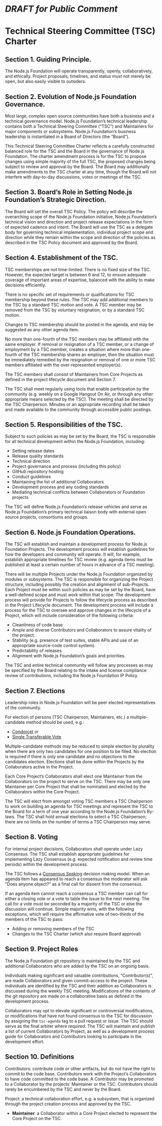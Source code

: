 # ***DRAFT for Public Comment***

# Technical Steering Committee (TSC) Charter

## Section 1. Guiding Principle.  

The Node.js Foundation will operate transparently, openly, collaboratively, and ethically. Project proposals, timelines, and status must not merely be open, but also easily visible to outsiders.

## Section 2. Evolution of Node.js Foundation Governance.

Most large, complex open source communities have both a business and a technical governance model. Node.js Foundation’s technical leadership contains both a Technical Steering Committee (“TSC”) and Maintainers for major components or subsystems. Node.js Foundation’s business leadership is instantiated in a Board of Directors (the “Board”).  

This Technical Steering Committee Charter reflects a carefully constructed balanced role for the TSC and the Board in the governance of Node.js Foundation. The charter amendment process is for the TSC to propose changes using simple majority of the full TSC, the proposed changes being subject to review and approval by the Board. The Board may additionally make amendments to the TSC charter at any time, though the Board will not interfere with day-to-day discussions, votes or meetings of the TSC.

## Section 3. Board’s Role in Setting Node.js Foundation’s Strategic Direction.  

The Board will set the overall TSC Policy. The policy will describe the overarching scope of the Node.js Foundation initiative, Node.js Foundation’s technical vision and direction and project release expectations in the form of expected cadence and intent. The Board will use the TSC as a delegate body for governing technical implementation, individual project scope and direction while they remain within the scope and direction of the policies as described in the TSC Policy document and approved by the Board.

## Section 4. Establishment of the TSC.  

TSC memberships are not time-limited. There is no fixed size of the TSC. However, the expected target is between 6 and 12, to ensure adequate coverage of important areas of expertise, balanced with the ability to make decisions efficiently.

There is no specific set of requirements or qualifications for TSC membership beyond these rules. The TSC may add additional members to the TSC by a standard TSC motion and vote.  A TSC member may be removed from the TSC by voluntary resignation, or by a standard TSC motion.

Changes to TSC membership should be posted in the agenda, and may be suggested as any other agenda item.

No more than one-fourth of the TSC members may be affiliated with the same employer. If removal or resignation of a TSC member, or a change of employment by a TSC member, creates a situation where more than one-fourth of the TSC membership shares an employer, then the situation must be immediately remedied by the resignation or removal of one or more TSC members affiliated with the over-represented employer(s).

The TSC members shall consist of Maintainers from Core Projects as defined in the project lifecycle document and Section 7.

The TSC shall meet regularly using tools that enable participation by the community (e.g. weekly on a Google Hangout On Air, or through any other appropriate means selected by the TSC). The meeting shall be directed by the TSC Chairperson. Minutes or an appropriate recording shall be taken and made available to the community through accessible public postings.

## Section 5. Responsibilities of the TSC.  

Subject to such policies as may be set by the Board, the TSC is responsible for all technical development within the Node.js Foundation, including:

* Setting release dates
* Release quality standards
* Technical direction
* Project governance and process (including this policy)
* GitHub repository hosting
* Conduct guidelines
* Maintaining the list of additional Collaborators
* Development process and any coding standards
* Mediating technical conflicts between Collaborators or Foundation projects

The TSC will define Node.js Foundation’s release vehicles and serve as Node.js Foundation’s primary technical liaison body with external open source projects, consortiums and groups.

## Section 6. Node.js Foundation Operations.

The TSC will establish and maintain a development process for Node.js Foundation Projects. The development process will establish guidelines for how the developers and community will operate. It will, for example, establish appropriate timelines for TSC review (e.g. agenda items must be published at least a certain number of hours in advance of a TSC meeting).

There will be multiple Projects under the Node.js Foundation organized by modules or subsystems. The TSC is responsible for organizing the Project structure, including possibly the creation and alignment of sub-Projects. Each Project must be within such policies as may be set by the Board, have a well-defined scope and must work within that scope. The development process will provide for Projects to follow the lifecycle process as described in the Project Lifecycle document. The development process will include a process for the TSC to oversee and approve changes in the lifecycle of a Project, which will include consideration of the following criteria:

* Cleanliness of code base
* Ample and diverse Contributors and Collaborators to assure vitality of the project.
* Stability (e.g. presence of test suites, stable APIs and use of an appropriate source-code control system).
* Predictability of releases
* Alignment with Node.js Foundation’s goals and priorities.

The TSC and entire technical community will follow any processes as may be specified by the Board relating to the intake and license compliance review of contributions, including the Node.js Foundation IP Policy.

## Section 7. Elections

Leadership roles in Node.js Foundation will be peer elected representatives of the community.

For election of persons (TSC Chairperson, Maintainers, etc.) a multiple-candidate method should be used, e.g.:

* [Condorcet](http://en.wikipedia.org/wiki/Condorcet_method) or
* [Single Transferable Vote](http://en.wikipedia.org/wiki/Single_transferable_vote)

Multiple-candidate methods may be reduced to simple election by plurality when there are only two candidates for one position to be filled. No election is required if there is only one candidate and no objections to the candidates election. Elections shall be done within the Projects by the Collaborators active in the Project.

Each Core Project’s Collaborators shall elect one Maintainer from the Collaborators on the project to serve on the TSC. There may be only one Maintainer per Core Project that shall be nominated and elected by the Collaborators within the Core Project.

The TSC will elect from amongst voting TSC members a TSC Chairperson to work on building an agenda for TSC meetings and represent the TSC to the Board for a term of one year according to the Node.js Foundation’s By-laws. The TSC shall hold annual elections to select a TSC Chairperson; there are no limits on the number of terms a TSC Chairperson may serve.

## Section 8. Voting

For internal project decisions, Collaborators shall operate under Lazy Consensus. The TSC shall establish appropriate guidelines for implementing Lazy Consensus (e.g. expected notification and review time periods) within the development process.

The TSC follows a [Consensus Seeking](http://en.wikipedia.org/wiki/Consensus-seeking_decision-making) decision making model. When an agenda item has appeared to reach a consensus the moderator will ask "Does anyone object?" as a final call for dissent from the consensus.

If an agenda item cannot reach a consensus a TSC member can call for either a closing vote or a vote to table the issue to the next meeting. The call for a vote must be seconded by a majority of the TSC or else the discussion will continue. Simple majority wins, with the following exceptions, which will require the affirmative vote of two-thirds of the members of the TSC to pass:

* Adding or removing members of the TSC
* Changes to the TSC Charter (which also require Board approval)

## Section 9. Project Roles

The Node.js Foundation git repository is maintained by the TSC and additional Collaborators who are added by the TSC on an ongoing basis.

Individuals making significant and valuable contributions, “Contributor(s)”, are made Collaborators and given commit-access to the project. These individuals are identified by the TSC and their addition as Collaborators is discussed during the weekly TSC meeting. Modifications of the contents of the git repository are made on a collaborative basis as defined in the development process.

Collaborators may opt to elevate significant or controversial modifications, or modifications that have not found consensus to the TSC for discussion by assigning the `tsc-agenda` tag to a pull request or issue. The TSC should serve as the final arbiter where required. The TSC will maintain and publish a list of current Collaborators by Project, as well as a development process guide for Collaborators and Contributors looking to participate in the development effort.

## Section 10. Definitions

Contributors: contribute code or other artifacts, but do not have the right to commit to the code base. Contributors work with the Project’s Collaborators to have code committed to the code base. A Contributor may be promoted to a Collaborator by the projects’ Maintainer or the TSC. Contributors should rarely be encumbered by the TSC and never by the Board.

Project: a technical collaboration effort, e.g. a subsystem, that is organized through the project creation process and approved by the TSC.

* **Maintainer**: a Collaborator within a Core Project elected to represent the Core Project on the TSC.

